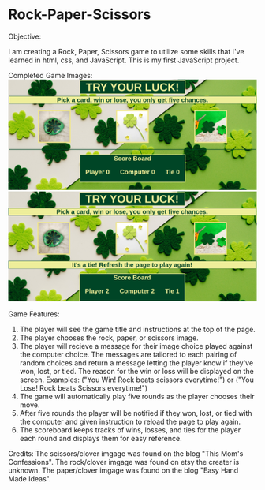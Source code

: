# Rock-Paper-Scissors

Objective:

I am creating a Rock, Paper, Scissors game to utilize some skills that I've learned in html, css, and JavaScript. This is my first JavaScript project.

Completed Game Images:
![](images/completedgame.png)
![](images/completed%20play.png)

Game Features:

1. The player will see the game title and instructions at the top of the page.
2. The player chooses the rock, paper, or scissors image. 
3. The player will recieve a message for their image choice played against the computer choice. The messages are tailored to each pairing of random choices and return a message letting the player know if they've won, lost, or tied. The reason for the win or loss will be displayed on the screen. Examples: ("You Win! Rock beats scissors everytime!") or ("You Lose! Rock beats Scissors everytime!")
4. The game will automatically play five rounds as the player chooses their move.
5. After five rounds the player will be notified if they won, lost, or tied with the computer and given instruction to reload the page to play again.
6. The scoreboard keeps tracks of wins, losses, and ties for the player each round and displays them for easy reference.

Credits:
The scissors/clover imgage was found on the blog "This Mom's Confessions".
The rock/clover imgage was found on etsy the creater is unknown.
The paper/clover imgage was found on the blog "Easy Hand Made Ideas".
